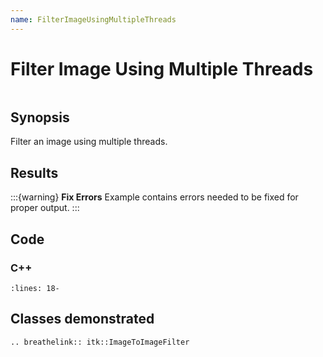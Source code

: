 ```yaml
---
name: FilterImageUsingMultipleThreads
---
```


# Filter Image Using Multiple Threads

```{index} single: ImageToImageFilter single: thread
```

## Synopsis

Filter an image using multiple threads.

## Results

:::{warning}
**Fix Errors**
Example contains errors needed to be fixed for proper output.
:::

## Code

### C++

```{literalinclude} Code.cxx
:lines: 18-
```

## Classes demonstrated

```{eval-rst}
.. breathelink:: itk::ImageToImageFilter
```
